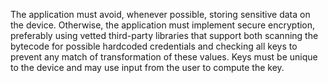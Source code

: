 The application must avoid, whenever possible, storing sensitive data on the device. Otherwise, the application must implement secure encryption, preferably using vetted third-party libraries that support both scanning the bytecode for possible hardcoded credentials and checking all keys to prevent any match of transformation of these values. Keys must be unique to the device and may use input from the user to compute the key.